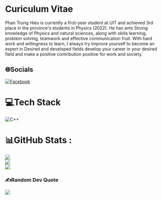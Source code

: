 # Curiculum Vitae
Phan Trung Hieu is currently a first-year student at UIT
 and achieved 3rd place in the province's students in Physics (2022). He has ants
 Strong knowledge of Physics and natural sciences, along with skills
 learning, problem solving, teamwork and effective communication
fruit. With hard work and willingness to learn, I always try
Improve yourself to become an expert in
Desired and developed fields
develop your career in your desired field and make a positive contribution
 positive for work and society.


## 🌐Socials
[![Facebook](https://img.shields.io/badge/Facebook-%231877F2.svg?logo=Facebook&logoColor=white)](https://facebook.com/https://web.facebook.com/profile.php?id=100068400043226) 

# 💻Tech Stack
![C++](https://img.shields.io/badge/c++-%2300599C.svg?style=plastic&logo=c%2B%2B&logoColor=white)
# 📊GitHub Stats :
![](https://github-readme-stats.vercel.app/api?username=Shinicc&theme=radical&hide_border=false&include_all_commits=false&count_private=false)<br/>
![](https://github-readme-streak-stats.herokuapp.com/?user=Shinicc&theme=radical&hide_border=false)<br/>
![](https://github-readme-stats.vercel.app/api/top-langs/?username=Shinicc&theme=radical&hide_border=false&include_all_commits=false&count_private=false&layout=compact)

### ✍️Random Dev Quote
![](https://quotes-github-readme.vercel.app/api?type=horizontal&theme=radical)

